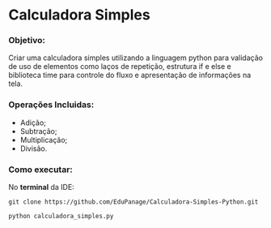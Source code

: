 # Calculadora Simples

### Objetivo:

Criar uma calculadora simples utilizando a linguagem python para validação de uso de elementos como laços de repetição, estrutura if e else e biblioteca time para controle do fluxo e apresentação de informações na tela.

### Operações Incluidas:

- Adição;
- Subtração;
- Multiplicação;
- Divisão.

### Como executar:

No **terminal** da IDE:
    
    git clone https://github.com/EduPanage/Calculadora-Simples-Python.git
 
    python calculadora_simples.py
